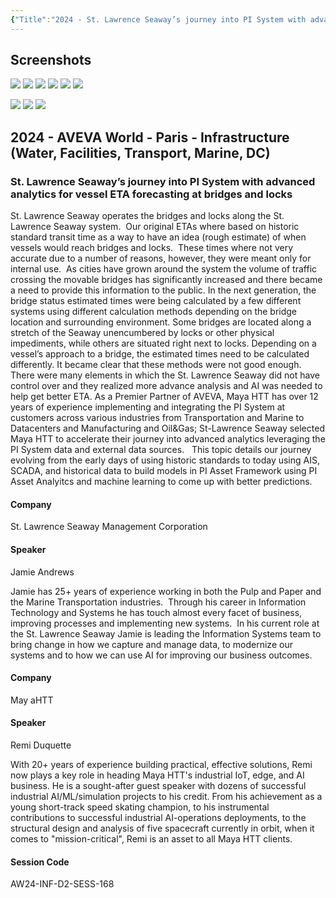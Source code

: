 ```yaml
---
{"Title":"2024 - St. Lawrence Seaway’s journey into PI System with advanced analytics for vessel ETA forecasting at bridges and locks","Year":2024,"Industry":"Marine","URL":"https://www.aveva.com/en/perspectives/presentations/2024/st--lawrence-seaway-s-journey-into-pi-system-with-advanced-analytics-for-vessel-eta-forecasting-at-bridges-and-locks/","PDF":"https://cdn.mediavalet.com/eunl/content/N4EPbjtbyUu7Rc8_U8GNuw/2rZ1UdVoGk6SvNcnAevJlA/Original/St.%20Lawrence%20Seaway%E2%80%99s%20journey%20into%20PI%20System%20with%20advanced%20analytics%20for%20vessel%20ETA%20forecasting%20at%20bridges%20and%20locks.pdf","Company":"St. Lawrence Seaway Management Corporation","Keywords":["Operational Data Journey","Advanced Analytics","Ships"],"dg-publish":true,"permalink":"/aveva/customer-stories/2024/2024-st-lawrence-seaway-s-journey-into-pi-system-with-advanced-analytics-for-vessel-eta-forecasting-at-bridges-and-locks/","dgPassFrontmatter":true}
---
```




## Screenshots
![](https://i.imgur.com/DgNxJet.png)
![](https://i.imgur.com/7x4Crvl.png)
![](https://i.imgur.com/54N4pp2.png)
![](https://i.imgur.com/tjtHIMb.png)
![](https://i.imgur.com/5FYrADc.png)
![](https://i.imgur.com/yTAs7Hc.png)

![](https://i.imgur.com/GKKPOe1.png)
![](https://i.imgur.com/iAsNW5b.png)
![](https://i.imgur.com/bgORhqn.png)


## 2024 - AVEVA World - Paris - Infrastructure (Water, Facilities, Transport, Marine, DC)

### St. Lawrence Seaway’s journey into PI System with advanced analytics for vessel ETA forecasting at bridges and locks

St. Lawrence Seaway operates the bridges and locks along the St. Lawrence Seaway system.  Our original ETAs where based on historic standard transit time as a way to have an idea (rough estimate) of when vessels would reach bridges and locks.  These times where not very accurate due to a number of reasons, however, they were meant only for internal use.  As cities have grown around the system the volume of traffic crossing the movable bridges has significantly increased and there became a need to provide this information to the public. In the next generation, the bridge status estimated times were being calculated by a few different systems using different calculation methods depending on the bridge location and surrounding environment. Some bridges are located along a stretch of the Seaway unencumbered by locks or other physical impediments, while others are situated right next to locks. Depending on a vessel’s approach to a bridge, the estimated times need to be calculated differently. It became clear that these methods were not good enough.  There were many elements in which the St. Lawrence Seaway did not have control over and they realized more advance analysis and AI was needed to help get better ETA. As a Premier Partner of AVEVA, Maya HTT has over 12 years of experience implementing and integrating the PI System at customers across various industries from Transportation and Marine to Datacenters and Manufacturing and Oil&Gas; St-Lawrence Seaway selected Maya HTT to accelerate their journey into advanced analytics leveraging the PI System data and external data sources.   This topic details our journey evolving from the early days of using historic standards to today using AIS, SCADA, and historical data to build models in PI Asset Framework using PI Asset Analyitcs and machine learning to come up with better predictions.

#### Company

St. Lawrence Seaway Management Corporation

#### Speaker

Jamie Andrews

Jamie has 25+ years of experience working in both the Pulp and Paper and the Marine Transportation industries.  Through his career in Information Technology and Systems he has touch almost every facet of business, improving processes and implementing new systems.  In his current role at the St. Lawrence Seaway Jamie is leading the Information Systems team to bring change in how we capture and manage data, to modernize our systems and to how we can use AI for improving our business outcomes.

#### Company

May aHTT

#### Speaker

Remi Duquette

With 20+ years of experience building practical, effective solutions, Remi now plays a key role in heading Maya HTT's industrial IoT, edge, and AI business. He is a sought-after guest speaker with dozens of successful industrial AI/ML/simulation projects to his credit. From his achievement as a young short-track speed skating champion, to his instrumental contributions to successful industrial AI-operations deployments, to the structural design and analysis of five spacecraft currently in orbit, when it comes to "mission-critical", Remi is an asset to all Maya HTT clients.

#### Session Code

AW24-INF-D2-SESS-168
